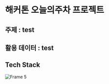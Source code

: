 # 해커톤 오늘의주차 프로젝트

## 주제 : test

## 활용 데이터 : test


## Tech Stack
![Frame 5](https://user-images.githubusercontent.com/42796949/118153498-eeb2a300-b450-11eb-9d8f-43f1ddd8d084.png)
